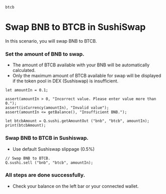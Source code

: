 ```meta-Currency
btcb
```

# Swap BNB to BTCB in SushiSwap

In this scenario, you will swap BNB to BTCB.

### Set the amount of BNB to swap.

- The amount of BTCB available with your BNB will be automatically calculated.
- Only the maximum amount of BTCB available for swap will be displayed if the token pool in DEX (Sushiswap) is insufficient.

```input-Dynamic BNB
let amountIn = 0.1;
```

```input-Verify
assert(amountIn > 0, "Incorrect value. Please enter value more than 0.");
assert(isCurrency(amountIn), "Invalid value");
assert(amountIn <= getBalance(), "Insufficient BNB.");
```

```output-Dynamic BTCB
let btcbAmount = Q.sushi.getAmountOut ("bnb", "btcb", amountIn);
print(btcbAmount);
```

### Swap BNB to BTCB in Sushiswap.

- Use default Sushiswap slippage (0.5%)

```taster
// Swap BNB to BTCB.
Q.sushi.sell ("bnb", "btcb", amountIn);
```

### All steps are done successfully.

- Check your balance on the left bar or your connected wallet.
